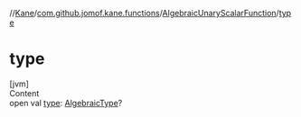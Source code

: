 //[Kane](../../index.md)/[com.github.jomof.kane.functions](../index.md)/[AlgebraicUnaryScalarFunction](index.md)/[type](type.md)



# type  
[jvm]  
Content  
open val [type](type.md): [AlgebraicType](../../com.github.jomof.kane.impl.types/-algebraic-type/index.md)?  



